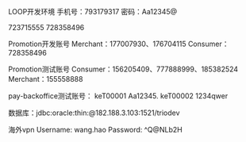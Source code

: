  LOOP开发环境
手机号：793179317
密码：Aa12345@

723715555
728358496

Promotion开发账号
Merchant：177007930、176704115
Consumer：728358496

Promotion测试账号
Consumer：156205409、777888999、185382524
Merchant：155558888


pay-backoffice测试账号：
keT00001 Aa12345.
keT00002 1234qwer

数据库：jdbc:oracle:thin:@182.188.3.103:1521/triodev


海外vpn
    Username: wang.hao
    Password: ^Q@NLb2H
